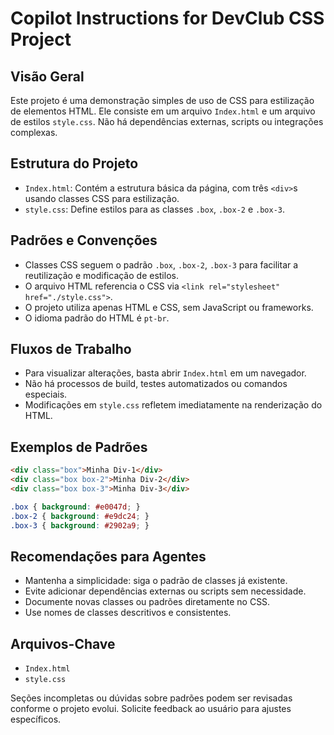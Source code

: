 # Copilot Instructions for DevClub CSS Project

## Visão Geral
Este projeto é uma demonstração simples de uso de CSS para estilização de elementos HTML. Ele consiste em um arquivo `Index.html` e um arquivo de estilos `style.css`. Não há dependências externas, scripts ou integrações complexas.

## Estrutura do Projeto
- `Index.html`: Contém a estrutura básica da página, com três `<div>`s usando classes CSS para estilização.
- `style.css`: Define estilos para as classes `.box`, `.box-2` e `.box-3`.

## Padrões e Convenções
- Classes CSS seguem o padrão `.box`, `.box-2`, `.box-3` para facilitar a reutilização e modificação de estilos.
- O arquivo HTML referencia o CSS via `<link rel="stylesheet" href="./style.css">`.
- O projeto utiliza apenas HTML e CSS, sem JavaScript ou frameworks.
- O idioma padrão do HTML é `pt-br`.

## Fluxos de Trabalho
- Para visualizar alterações, basta abrir `Index.html` em um navegador.
- Não há processos de build, testes automatizados ou comandos especiais.
- Modificações em `style.css` refletem imediatamente na renderização do HTML.

## Exemplos de Padrões
```html
<div class="box">Minha Div-1</div>
<div class="box box-2">Minha Div-2</div>
<div class="box box-3">Minha Div-3</div>
```
```css
.box { background: #e0047d; }
.box-2 { background: #e9dc24; }
.box-3 { background: #2902a9; }
```

## Recomendações para Agentes
- Mantenha a simplicidade: siga o padrão de classes já existente.
- Evite adicionar dependências externas ou scripts sem necessidade.
- Documente novas classes ou padrões diretamente no CSS.
- Use nomes de classes descritivos e consistentes.

## Arquivos-Chave
- `Index.html`
- `style.css`

Seções incompletas ou dúvidas sobre padrões podem ser revisadas conforme o projeto evolui. Solicite feedback ao usuário para ajustes específicos.
